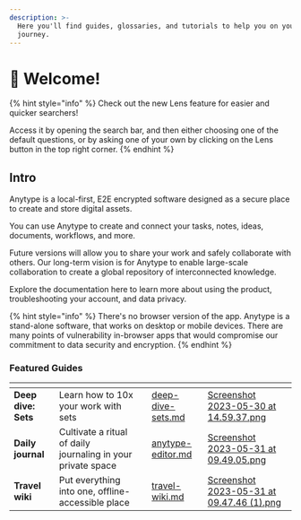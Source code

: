 ```yaml
---
description: >-
  Here you'll find guides, glossaries, and tutorials to help you on your Anytype
  journey.
---
```


# 👋 Welcome!

{% hint style="info" %}
Check out the new Lens feature for easier and quicker searchers!&#x20;

Access it by opening the search bar, and then either choosing one of the default questions, or by asking one of your own by clicking on the Lens button in the top right corner.
{% endhint %}

## Intro

Anytype is a local-first, E2E encrypted software designed as a secure place to create and store digital assets.

You can use Anytype to create and connect your tasks, notes, ideas, documents, workflows, and more.

Future versions will allow you to share your work and safely collaborate with others. Our long-term vision is for Anytype to enable large-scale collaboration to create a global repository of interconnected knowledge.

Explore the documentation here to learn more about using the product, troubleshooting your account, and data privacy.

{% hint style="info" %}
There's no browser version of the app. Anytype is a stand-alone software, that works on desktop or mobile devices. There are many points of vulnerability in-browser apps that would compromise our commitment to data security and encryption.
{% endhint %}

### ​Featured Guides

<table data-view="cards"><thead><tr><th></th><th></th><th></th><th data-hidden data-card-target data-type="content-ref"></th><th data-hidden data-card-cover data-type="files"></th></tr></thead><tbody><tr><td><strong>Deep dive: Sets</strong></td><td>Learn how to 10x your work with sets</td><td></td><td><a href="use-cases-and-tutorials/deep-dive-sets.md">deep-dive-sets.md</a></td><td><a href=".gitbook/assets/Screenshot 2023-05-30 at 14.59.37.png">Screenshot 2023-05-30 at 14.59.37.png</a></td></tr><tr><td><strong>Daily journal</strong></td><td>Cultivate a ritual of daily journaling in your private space</td><td></td><td><a href="use-cases-and-tutorials/anytype-editor.md">anytype-editor.md</a></td><td><a href=".gitbook/assets/Screenshot 2023-05-31 at 09.49.05.png">Screenshot 2023-05-31 at 09.49.05.png</a></td></tr><tr><td><strong>Travel wiki</strong></td><td>Put everything into one, offline-accessible place</td><td></td><td><a href="use-cases-and-tutorials/travel-wiki.md">travel-wiki.md</a></td><td><a href=".gitbook/assets/Screenshot 2023-05-31 at 09.47.46 (1).png">Screenshot 2023-05-31 at 09.47.46 (1).png</a></td></tr></tbody></table>

